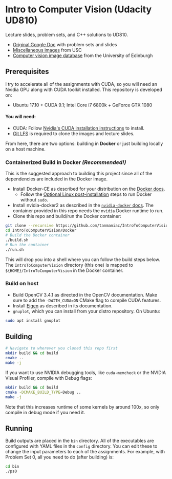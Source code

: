 # Intro to Computer Vision (Udacity UD810)

Lecture slides, problem sets, and C++ solutions to UD810.

- [Original Google Doc](https://docs.google.com/spreadsheets/d/1ecUGIyhYOfQPi3HPXb-7NndrLgpX_zgkwsqzfqHPaus/pubhtml) with problem sets and slides
- [Miscellaneous images](http://sipi.usc.edu/database/database.php?volume=misc) from USC
- [Computer vision image database](http://homepages.inf.ed.ac.uk/rbf/CVonline/Imagedbase.htm) from the University of Edinburgh

## Prerequisites

I try to accelerate all of the assignments with CUDA, so you will need an Nvidia GPU along with CUDA toolkit installed. This repository is developed on:
- Ubuntu 17.10 + CUDA 9.1; Intel Core i7 6800k + GeForce GTX 1080

#### You will need:
- CUDA: Follow [Nvidia's CUDA installation instructions](http://docs.nvidia.com/cuda/cuda-installation-guide-linux/index.html) to install. 
- [Git LFS](https://git-lfs.github.com/) is required to clone the images and lecture slides.

From here, there are two options: building in **Docker** or just building locally on a host machine.

### Containerized Build in Docker *(Recommended!)*
This is the suggested approach to building this project since all of the dependencies are included in the Docker image.

- Install Docker-CE as described for your distribution on the [Docker docs](https://docs.docker.com/install/).
    - Follow the [Optional Linux post-installation](https://docs.docker.com/install/linux/linux-postinstall/) steps to run Docker without `sudo`.
- Install nvidia-docker2 as described in the [`nvidia-docker` docs](https://github.com/nvidia/nvidia-docker/wiki/Installation-(version-2.0)). The container provided in this repo needs the `nvidia` Docker runtime to run.
- Clone this repo and build/run the Docker container:

```bash
git clone --recursive https://github.com/tanmaniac/IntroToComputerVision.git
cd IntroToComputerVision/Docker
# Build the Docker container
./build.sh
# Run the container
./run.sh
```

This will drop you into a shell where you can follow the build steps below. The `IntroToComputerVision` directory (this one) is mapped to `${HOME}/IntroToComputerVision` in the Docker container.

### Build on host

- Build OpenCV 3.4.1 as directed in the OpenCV documentation. Make sure to add the `-DWITH_CUDA=ON` CMake flag to compile CUDA features.
- Install [Eigen](http://eigen.tuxfamily.org/) as described in its documentation.
- `gnuplot`, which you can install from your distro repository. On Ubuntu: 
```bash
sudo apt install gnuplot
```

## Building

```bash
# Navigate to wherever you cloned this repo first
mkdir build && cd build
cmake ..
make -j
```

If you want to use NVIDIA debugging tools, like `cuda-memcheck` or the NVIDIA Visual Profiler, compile with Debug flags:
```bash
mkdir build && cd build
cmake -DCMAKE_BUILD_TYPE=Debug ..
make -j
```
Note that this increases runtime of some kernels by around 100x, so only compile in debug mode if you need it.


## Running

Build outputs are placed in the `bin` directory. All of the executables are configured with YAML files in the `config` directory. You can edit these to change the input parameters to each of the assignments. For example, with Problem Set 0, all you need to do (after building) is:

```bash
cd bin
./ps0
```
